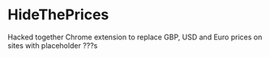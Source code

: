 # HideThePrices
Hacked together Chrome extension to replace GBP, USD and Euro prices on sites with placeholder ???s
